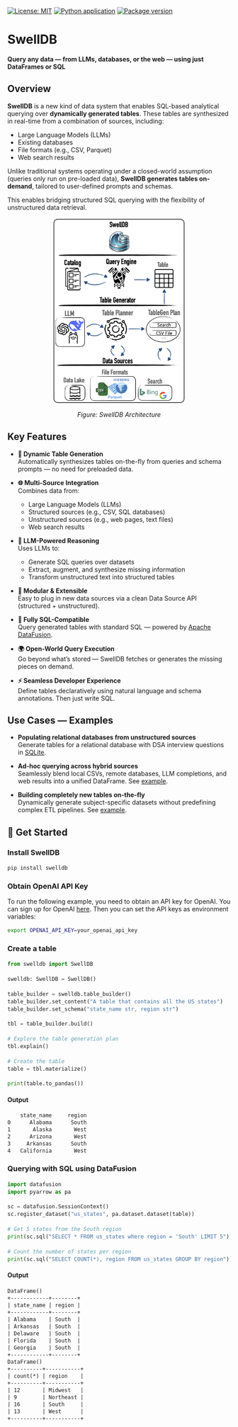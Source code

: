 [![License: MIT](https://img.shields.io/badge/License-MIT-yellow.svg)](https://opensource.org/licenses/MIT)
[![Python application](https://github.com/SwellDB/SwellDB/actions/workflows/python-app.yml/badge.svg)](https://github.com/SwellDB/SwellDB/actions/workflows/python-app.yml)
<a href="https://pypi.org/project/swelldb" target="_blank">
    <img src="https://img.shields.io/pypi/v/swelldb?color=%2334D058&label=pypi%20package" alt="Package version">
</a>

 # SwellDB

**Query any data — from LLMs, databases, or the web — using just DataFrames or SQL**

## Overview

**SwellDB** is a new kind of data system that enables SQL-based analytical querying over **dynamically generated tables**. These tables are synthesized in real-time from a combination of sources, including:

- Large Language Models (LLMs)
- Existing databases
- File formats (e.g., CSV, Parquet)
- Web search results

Unlike traditional systems operating under a closed-world assumption (queries only run on pre-loaded data), **SwellDB generates tables on-demand**, tailored to user-defined prompts and schemas.

This enables bridging structured SQL querying with the flexibility of unstructured data retrieval.

<div align="center">
  <img src="https://raw.githubusercontent.com/SwellDB/SwellDB/main/images/swelldb_architecture.png" alt="SwellDB Architecture" width="300"/>
  <p><em>Figure: SwellDB Architecture</em></p>
</div>

## Key Features

- **🔄 Dynamic Table Generation**  
  Automatically synthesizes tables on-the-fly from queries and schema prompts — no need for preloaded data.

- **🌐 Multi-Source Integration**  
  Combines data from:
  - Large Language Models (LLMs)
  - Structured sources (e.g., CSV, SQL databases)
  - Unstructured sources (e.g., web pages, text files)
  - Web search results

- **🧠 LLM-Powered Reasoning**  
  Uses LLMs to:
  - Generate SQL queries over datasets  
  - Extract, augment, and synthesize missing information  
  - Transform unstructured text into structured tables

- **🧩 Modular & Extensible**  
  Easy to plug in new data sources via a clean Data Source API (structured + unstructured).

- **🧪 Fully SQL-Compatible**  
  Query generated tables with standard SQL — powered by [Apache DataFusion](https://datafusion.apache.org/).

- **🌍 Open-World Query Execution**  
  Go beyond what’s stored — SwellDB fetches or generates the missing pieces on demand.

- **⚡ Seamless Developer Experience**  
  Define tables declaratively using natural language and schema annotations. Then just write SQL.

## Use Cases — Examples

- **Populating relational databases from unstructured sources**  
  Generate tables for a relational database with DSA interview questions in [SQLite](examples/swell_dsa_questions.ipynb).

- **Ad-hoc querying across hybrid sources**  
  Seamlessly blend local CSVs, remote databases, LLM completions, and web results into a unified DataFrame. See [example](examples/swelldb_mutations.ipynb).

- **Building completely new tables on-the-fly**  
  Dynamically generate subject-specific datasets without predefining complex ETL pipelines. See [example](examples/swelldb_basic.ipynb).

## 🚀 Get Started

### Install SwellDB

```bash
pip install swelldb
```

### Obtain OpenAI API Key
To run the following example, you need to obtain an API key for OpenAI. 
You can sign up for OpenAI [here](https://platform.openai.com/signup). Then
you can set the API keys as environment variables:

```bash
export OPENAI_API_KEY=your_openai_api_key
```

### Create a table

```python
from swelldb import SwellDB

swelldb: SwellDB = SwellDB()

table_builder = swelldb.table_builder()
table_builder.set_content("A table that contains all the US states")
table_builder.set_schema("state_name str, region str")

tbl = table_builder.build()

# Explore the table generation plan
tbl.explain()

# Create the table
table = tbl.materialize()

print(table.to_pandas())
```
#### Output
```
    state_name     region
0      Alabama      South
1       Alaska       West
2      Arizona       West
3     Arkansas      South
4   California       West
```

### Querying with SQL using DataFusion
```python
import datafusion
import pyarrow as pa

sc = datafusion.SessionContext()
sc.register_dataset("us_states", pa.dataset.dataset(table))

# Get 5 states from the South region
print(sc.sql("SELECT * FROM us_states where region = 'South' LIMIT 5"))

# Count the number of states per region
print(sc.sql("SELECT COUNT(*), region FROM us_states GROUP BY region"))
```

#### Output
```
DataFrame()
+------------+--------+
| state_name | region |
+------------+--------+
| Alabama    | South  |
| Arkansas   | South  |
| Delaware   | South  |
| Florida    | South  |
| Georgia    | South  |
+------------+--------+
DataFrame()
+----------+-----------+
| count(*) | region    |
+----------+-----------+
| 12       | Midwest   |
| 9        | Northeast |
| 16       | South     |
| 13       | West      |
+----------+-----------+
```
